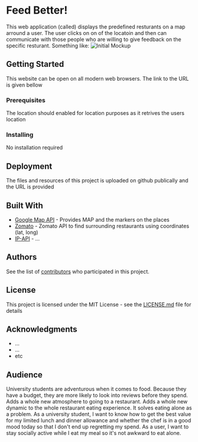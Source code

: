 # Feed Better!

This web application (called) displays the predefined resturants on a map arround a user. The user clicks on on of the locatoin and then can communicate with those people who are willing to give feedback on the specific resturant. Something like:
![Initial Mockup](https://github.com/eidmuha/JEDi/tree/master/assets/images/JEDi.png)

## Getting Started

This website can be open on all modern web browsers. The link to the URL is given bellow

### Prerequisites

The location should enabled for location purposes as it retrives the users location

### Installing

No installation required


## Deployment

The files and resources of this project is uploaded on github publically and the URL is provided

## Built With

* [Google Map API](https://developers.google.com/maps/documentation/javascript/tutorial/) - Provides MAP and the markers on the places
* [Zomato](https://developers.zomato.com/) - Zomato API to find surrounding restaurants using coordinates (lat, long)
* [IP-API](http://ip-api.com//) - ...

## Authors

See the list of [contributors](https://github.com/your/JEDi/contributors) who participated in this project.

## License

This project is licensed under the MIT License - see the [LICENSE.md](LICENSE.md) file for details

## Acknowledgments

* ...
* ...
* etc

## Audience

University students are adventurous when it comes to food. Because they have a budget, they are more likely to look into reviews before they spend. 
Adds a whole new atmosphere to going to a restaurant. Adds a whole new dynamic to the whole restaurant eating experience. It solves eating alone as a problem. 
As a university student, I want to know how to get the best value for my limited lunch and dinner allowance and whether the chef is in a good mood today so that I don't end up regretting my spend. 
As a user, I want to stay socially active while I eat my meal so it's not awkward to eat alone.
